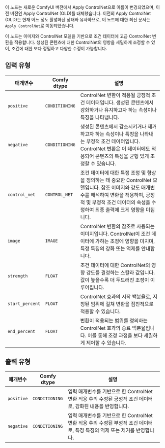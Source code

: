 이 노드는 새로운 ComfyUI 버전에서 Apply ControlNet으로 이름이 변경되었으며, 이전 버전인 Apply ControlNet (OLD)를 대체했습니다. 이전의 Apply ControlNet (OLD)는 현재 어느 정도 활성화된 상태와 유사하므로, 이 노드에 대한 최신 문서는 `Apply ControlNet`로 이동되었습니다.

이 노드는 이미지와 ControlNet 모델을 기반으로 조건 데이터에 고급 ControlNet 변환을 적용합니다. 생성된 콘텐츠에 대한 ControlNet의 영향을 세밀하게 조정할 수 있어, 조건에 대한 보다 정밀하고 다양한 수정이 가능합니다.

## 입력 유형

| 매개변수 | Comfy dtype | 설명 |
|-----------|-------------|-------------|
| `positive` | `CONDITIONING` | ControlNet 변환이 적용될 긍정적 조건 데이터입니다. 생성된 콘텐츠에서 강화하거나 유지하고자 하는 속성이나 특징을 나타냅니다. |
| `negative` | `CONDITIONING` | 생성된 콘텐츠에서 감소시키거나 제거하고자 하는 속성이나 특징을 나타내는 부정적 조건 데이터입니다. ControlNet 변환은 이 데이터에도 적용되어 콘텐츠의 특성을 균형 있게 조정할 수 있습니다. |
| `control_net` | `CONTROL_NET` | 조건 데이터에 대한 특정 조정 및 향상을 정의하는 데 중요한 ControlNet 모델입니다. 참조 이미지와 강도 매개변수를 해석하여 변환을 적용하며, 긍정적 및 부정적 조건 데이터의 속성을 수정하여 최종 출력에 크게 영향을 미칩니다. |
| `image` | `IMAGE` | ControlNet 변환의 참조로 사용되는 이미지입니다. ControlNet이 조건 데이터에 가하는 조정에 영향을 미치며, 특정 특징의 강화 또는 억제를 안내합니다. |
| `strength` | `FLOAT` | 조건 데이터에 대한 ControlNet의 영향 강도를 결정하는 스칼라 값입니다. 값이 높을수록 더 두드러진 조정이 이루어집니다. |
| `start_percent` | `FLOAT` | ControlNet 효과의 시작 백분율로, 지정된 범위에 걸쳐 변환을 점진적으로 적용할 수 있습니다. |
| `end_percent` | `FLOAT` | 변환이 적용되는 범위를 정의하는 ControlNet 효과의 종료 백분율입니다. 이를 통해 조정 과정을 보다 세밀하게 제어할 수 있습니다. |

## 출력 유형

| 매개변수 | Comfy dtype | 설명 |
|-----------|-------------|-------------|
| `positive` | `CONDITIONING` | 입력 매개변수를 기반으로 한 ControlNet 변환 적용 후의 수정된 긍정적 조건 데이터로, 강화된 내용을 반영합니다. |
| `negative` | `CONDITIONING` | 입력 매개변수를 기반으로 한 ControlNet 변환 적용 후의 수정된 부정적 조건 데이터로, 특정 특징의 억제 또는 제거를 반영합니다. |
